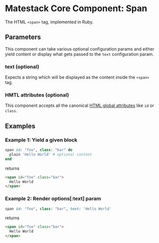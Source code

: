 # Matestack Core Component: Span

The HTML `<span>` tag, implemented in Ruby.

## Parameters
This component can take various optional configuration params and either yield content or display what gets passed to the `text` configuration param.

### text (optional)
Expects a string which will be displayed as the content inside the `<span>` tag.

### HMTL attributes (optional)
This component accepts all the canonical [HTML global attributes](https://www.w3schools.com/tags/ref_standardattributes.asp) like `id` or `class`.

## Examples

### Example 1: Yield a given block

```ruby
span id: "foo", class: "bar" do
  plain 'Hello World' # optional content
end
```

returns

```html
<span id="foo" class="bar">
  Hello World
</span>
```

### Example 2: Render options[:text] param

```ruby
span id: "foo", class: "bar", text: 'Hello World'
```

returns

```html
<span id="foo" class="bar">
  Hello World
</span>
```
